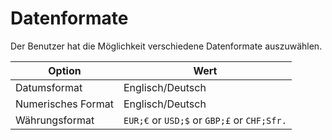 # Datenformate

Der Benutzer hat die Möglichkeit verschiedene Datenformate auszuwählen.

| Option | Wert |
| - | - |
| Datumsformat | Englisch/Deutsch |
| Numerisches Format | Englisch/Deutsch |
| Währungsformat | `EUR;€` or `USD;$` or `GBP;£` or `CHF;Sfr.` |

